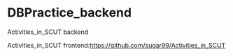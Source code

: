 # DBPractice_backend
Activities_in_SCUT backend

Activities_in_SCUT frontend:https://github.com/sugar99/Activities_in_SCUT
